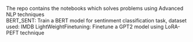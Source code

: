 The repo contains the notebooks which solves problems using Advanced NLP techniques </br>
BERT_SENT: Train a BERT model for sentinment classification task, dataset used: IMDB
LightWeightFinetuning: Finetune a GPT2 model using LoRA-PEFT technique
